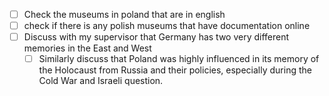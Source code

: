 - [ ] Check the museums in poland that are in english
- [ ] check if there is any polish museums that have documentation online
- [ ] Discuss with my supervisor that Germany has two very different memories in the East and West 
	- [ ] Similarly discuss that Poland was highly influenced in its memory of the Holocaust from Russia and their policies, especially during the Cold War and Israeli question. 
